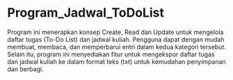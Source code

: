 # Program_Jadwal_ToDoList

Program ini menerapkan konsep Create, Read dan Update untuk mengelola daftar tugas (To-Do List) dan jadwal kuliah. Pengguna dapat dengan mudah membuat, membaca, dan memperbarui entri dalam kedua kategori tersebut. Selain itu, program ini menyediakan fitur untuk mengekspor daftar tugas dan jadwal kuliah ke dalam format teks (txt) untuk kemudahan penyimpanan dan berbagi.
